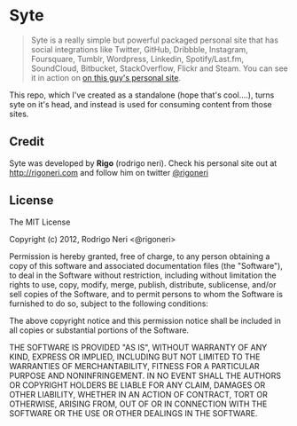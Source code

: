 # Syte

>Syte is a really simple but powerful packaged personal site that has social integrations like Twitter, GitHub, Dribbble, Instagram, Foursquare, Tumblr, Wordpress, Linkedin, Spotify/Last.fm, SoundCloud, Bitbucket, StackOverflow, Flickr and Steam. You can see it in action on [on this guy's personal site](http://rigoneri.com).


This repo, which I've created as a standalone (hope that's cool....), turns syte on it's head, and instead is used for consuming content from those sites.




## Credit

Syte was developed by **Rigo** (rodrigo neri). Check his personal site out at <http://rigoneri.com> and follow him on twitter [@rigoneri](http://twitter.com/#!/rigoneri)


## License


The MIT License

Copyright (c) 2012, Rodrigo Neri <@rigoneri>

Permission is hereby granted, free of charge, to any person obtaining a copy
of this software and associated documentation files (the "Software"), to deal
in the Software without restriction, including without limitation the rights
to use, copy, modify, merge, publish, distribute, sublicense, and/or sell
copies of the Software, and to permit persons to whom the Software is
furnished to do so, subject to the following conditions:

The above copyright notice and this permission notice shall be included in
all copies or substantial portions of the Software.

THE SOFTWARE IS PROVIDED "AS IS", WITHOUT WARRANTY OF ANY KIND, EXPRESS OR
IMPLIED, INCLUDING BUT NOT LIMITED TO THE WARRANTIES OF MERCHANTABILITY,
FITNESS FOR A PARTICULAR PURPOSE AND NONINFRINGEMENT. IN NO EVENT SHALL THE
AUTHORS OR COPYRIGHT HOLDERS BE LIABLE FOR ANY CLAIM, DAMAGES OR OTHER
LIABILITY, WHETHER IN AN ACTION OF CONTRACT, TORT OR OTHERWISE, ARISING FROM,
OUT OF OR IN CONNECTION WITH THE SOFTWARE OR THE USE OR OTHER DEALINGS IN
THE SOFTWARE.
